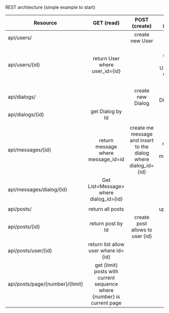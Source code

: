 REST architecture (simple example to start)

| Resource      | GET (read) |POST (create) |PUT (update) | DELETE|
| ------------- |:-------------:| :-----:|:-----:|-----:|
| api/users/ | |create new User| | |
| api/users/{id} | return User where user_id={id} | | return status of update User where user_id={id} | return id User was delete where user_id={id}|
| | | | | |
| api/dialogs/ | | create new Dialog | update Dialog by Id  | |
| api/dialogs/{id} | get Dialog by Id | | | delete Dialog by Id |
| | | | | |
| api/messages/{id} | return message where message_id=id | create me message and insert to the dialog where dialog_id={id} | update message where message_id = {id} | delete message where message_id={id} |
| api/messages/dialog/{id} | Get List\<Message> where dialog_id={id} | | | |
| | | | | |
| api/posts/ |return all posts| | update post  | |
| api/posts/{id} |return post by Id| create post allows to user {id}|  | delete post by {id}|
| api/posts/user/{id} | return list<Post> allow user where id={id}| | |delete all posts where user_id={id}|
| api/posts/page/{number}/{limit} | get {limit} posts with current sequence where {number} is current page| | | |